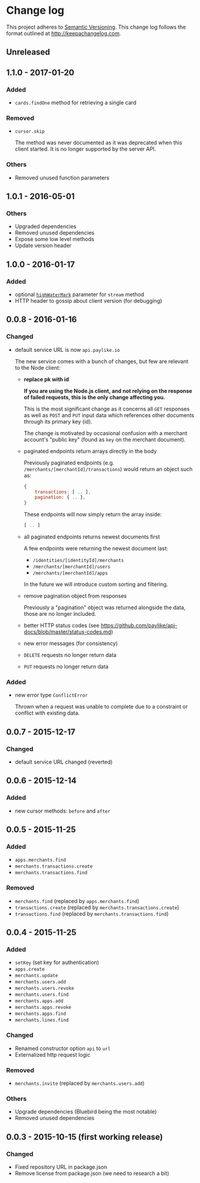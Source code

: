 # Change log

This project adheres to [Semantic Versioning](http://semver.org/). This change
log follows the format outlined at http://keepachangelog.com.

## Unreleased

## 1.1.0 - 2017-01-20

### Added

- `cards.findOne` method for retrieving a single card

### Removed

- `cursor.skip`

	The method was never documented as it was deprecated when this client
	started. It is no longer supported by the server API.

### Others

- Removed unused function parameters

## 1.0.1 - 2016-05-01

### Others

- Upgraded dependencies
- Removed unused dependencies
- Expose some low level methods
- Update version header

## 1.0.0 - 2016-01-17

### Added

- optional [`highWaterMark`](https://nodejs.org/api/stream.html#stream_class_stream_readable_1) parameter for `stream` method
- HTTP header to gossip about client version (for debugging)

## 0.0.8 - 2016-01-16

### Changed

- default service URL is now `api.paylike.io`

	The new service comes with a bunch of changes, but few are relevant to the
	Node client:

	- **replace pk with id**

		**If you are using the Node.js client, and not relying on the response of
		failed requests, this is the only change affecting you.**

		This is the most significant change as it concerns all `GET` responses as
		well as `POST` and `PUT` input data which references other documents
		through its primary key (id).

		The change is motivated by occasional confusion with a merchant account's
		"public key" (found as `key` on the merchant document).

	- paginated endpoints return arrays directly in the body

		Previously paginated endpoints (e.g. `/merchants/[merchantId]/transactions`) would return an object such as:

		```js
		{
			transactions: [ .. ],
			pagination: { .. },
		}
		```

		These endpoints will now simply return the array inside:

		```js
		[ .. ]
		```

	- all paginated endpoints returns newest documents first

		A few endpoints were returning the newest document last:

		- `/identities/[identityId]/merchants`
		- `/merchants/[merchantId]/users`
		- `/merchants/[merchantId]/apps`

		In the future we will introduce custom sorting and filtering.

	- remove pagination object from responses

		Previously a "pagination" object was returned alongside the data, those
		are no longer included.

	- better HTTP status codes (see https://github.com/paylike/api-docs/blob/master/status-codes.md)
	- new error messages (for consistency)
	- `DELETE` requests no longer return data
	- `PUT` requests no longer return data


### Added

- new error type `ConflictError`

	Thrown when a request was unable to complete due to a constraint or
	conflict with existing data.

## 0.0.7 - 2015-12-17

### Changed

- default service URL changed (reverted)

## 0.0.6 - 2015-12-14

### Added

- new cursor methods: `before` and `after`

## 0.0.5 - 2015-11-25

### Added

- `apps.merchants.find`
- `merchants.transactions.create`
- `merchants.transactions.find`

### Removed

- `merchants.find` (replaced by `apps.merchants.find`)
- `transactions.create` (replaced by `merchants.transactions.create`)
- `transactions.find` (replaced by `merchants.transactions.find`)

## 0.0.4 - 2015-11-25

### Added

- `setKey` (set key for authentication)
- `apps.create`
- `merchants.update`
- `merchants.users.add`
- `merchants.users.revoke`
- `merchants.users.find`
- `merchants.apps.add`
- `merchants.apps.revoke`
- `merchants.apps.find`
- `merchants.lines.find`

### Changed

- Renamed constructor option `api` to `url`
- Externalized http request logic

### Removed

- `merchants.invite` (replaced by `merchants.users.add`)

### Others

- Upgrade dependencies (Bluebird being the most notable)
- Removed unused dependencies

## 0.0.3 - 2015-10-15 (first working release)

### Changed

- Fixed repository URL in package.json
- Remove license from package.json (we need to research a bit)
